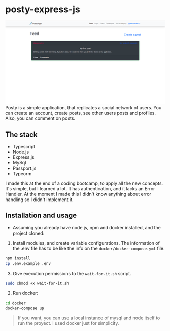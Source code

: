 # posty-express-js
![Posty representation](./public/posty-screen.png)
Posty is a simple application, that replicates a social network of users. You can create an account, create posts, see other users posts and profiles. Also, you can comment on posts.


## The stack
* Typescript
* Node.js
* Express.js
* MySql
* Passport.js
* Typeorm

I made this at the end of a coding bootcamp, to apply all the new concepts. It's simple, but I learned a lot. 
It has authentication, and it lacks an Error Handler. At the moment I made this I didn't know anything about error handling so I didn't implement it.


## Installation and usage
- Assuming you already have node.js, npm and docker installed, and the project cloned:
1. Install modules, and create variable configurations. The information of the .env file has to be like the info on the `docker/docker-compose.yml` file.
```bash
npm install
cp .env.example .env
```
3. Give execution permissions to the `wait-for-it.sh` script.
```bash
sudo chmod +x wait-for-it.sh
```
2. Run docker:
```bash
cd docker
docker-compose up
```

> If you want, you can use a local instance of mysql and node itself to run the proyect. I used docker just for simplicity.

